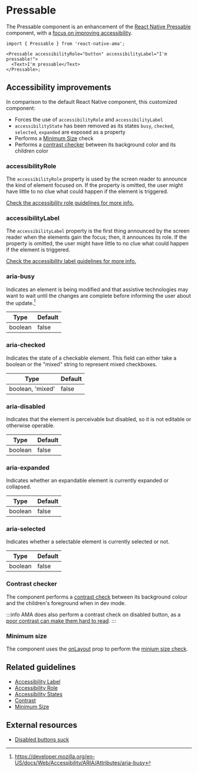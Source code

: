 # Pressable

The Pressable component is an enhancement of the [React Native Pressable](https://reactnative.dev/docs/pressable) component, with a [focus on improving accessibility](#accessibility-improvements).

```tsx
import { Pressable } from 'react-native-ama';

<Pressable accessibilityRole="button" accessibilityLabel="I'm pressable!">
  <Text>I'm pressable</Text>
</Pressable>;
```

## Accessibility improvements <DevOnly />

In comparison to the default React Native component, this customized component:

- Forces the use of `accessibilityRole` and `accessibilityLabel`
- `accessibilityState` has been removed as its states `busy`, `checked`, `selected`, `expanded` are exposed as a property
- Performs a [Minimum Size](/guidelines/minimum-size) check
- Performs a [contrast checker](/guidelines/contrast) between its background color and its children color

<DevOnlyChecks />

### accessibilityRole

The `accessibilityRole` property is used by the screen reader to announce the kind of element focused on. If the property is omitted, the user might have little to no clue what could happen if the element is triggered.

[Check the accessibility role guidelines for more info.](/guidelines/accessibility-role)

### accessibilityLabel

The `accessibilityLabel` property is the first thing announced by the screen reader when the elements gain the focus; then, it announces its role. If the property is omitted, the user might have little to no clue what could happen if the element is triggered.

[Check the accessibility label guidelines for more info.](/guidelines/accessibility-label)

### aria-busy

Indicates an element is being modified and that assistive technologies may want to wait until the changes are complete before informing the user about the update.[^1]

| Type    | Default |
| ------- | ------- |
| boolean | false   |

### aria-checked

Indicates the state of a checkable element. This field can either take a boolean or the "mixed" string to represent mixed checkboxes.

| Type             | Default |
| ---------------- | ------- |
| boolean, 'mixed' | false   |

### aria-disabled

Indicates that the element is perceivable but disabled, so it is not editable or otherwise operable.

| Type    | Default |
| ------- | ------- |
| boolean | false   |

### aria-expanded

Indicates whether an expandable element is currently expanded or collapsed.

| Type    | Default |
| ------- | ------- |
| boolean | false   |

### aria-selected

Indicates whether a selectable element is currently selected or not.

| Type    | Default |
| ------- | ------- |
| boolean | false   |

### Contrast checker <DevOnly />

The component performs a [contrast check](/guidelines/contrast) between its background colour and the children's foreground when in dev mode.

:::info
AMA does also perform a contrast check on disabled button, as a [poor contrast can make them hard to read](https://axesslab.com/disabled-buttons-suck/#they-are-hard-to-see).
:::

### Minimum size <DevOnly />

The component uses the [onLayout](https://reactnative.dev/docs/layoutevent) prop to perform the [minium size check](/guidelines/minimum-size).

## Related guidelines

- [Accessibility Label](/guidelines/accessibility-label)
- [Accessibility Role](/guidelines/accessibility-role)
- [Accessibility States](/guidelines/accessibility-states)
- [Contrast](/guidelines/contrast)
- [Minimum Size](/guidelines/minimum-size)

## External resources

- [Disabled buttons suck](https://axesslab.com/disabled-buttons-suck/)

[^1]: https://developer.mozilla.org/en-US/docs/Web/Accessibility/ARIA/Attributes/aria-busy
